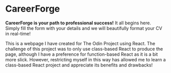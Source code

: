 # CareerForge
**CareerForge is your path to professional success!** It all begins here.
Simply fill the form with your details and we will beautifully format your CV in real-time!

This is a webpage I have created for The Odin Project using React. The challenge of this project was to only use class-based React to produce the page, although I have a preference for function-based React as it is a bit more slick. However, restricting myself in this way has allowed me to learn a class-based React project and appreciate its benefits and drawbacks!
